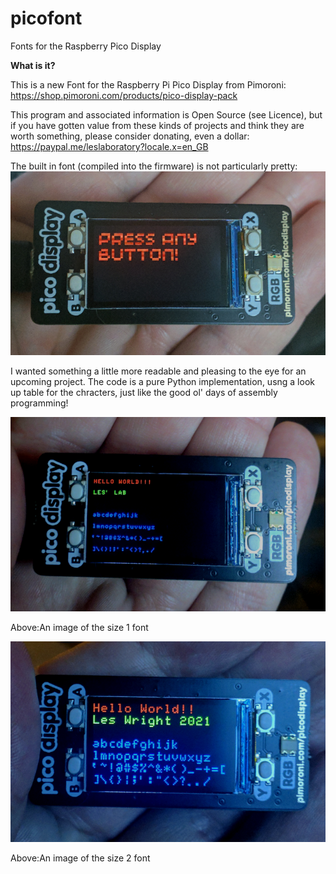 # picofont
Fonts for the Raspberry Pico Display

**What is it?**

This is a new Font for the Raspberry Pi Pico Display from Pimoroni: https://shop.pimoroni.com/products/pico-display-pack

This program and associated information is Open Source (see Licence), but if you have gotten value from these kinds of projects and think they are worth something, please consider donating, even a dollar: https://paypal.me/leslaboratory?locale.x=en_GB

The built in font (compiled into the firmware) is not particularly pretty:
![Screenshot](media/orig.png)

I wanted something a little more readable and pleasing to the eye for an upcoming project.
The code is a pure Python implementation, usng a look up table for the chracters, just like the good ol' days of assembly programming!

![Screenshot](media/pico.png)

Above:An image of the size 1 font

![Screenshot](media/mini.png)

Above:An image of the size 2 font
